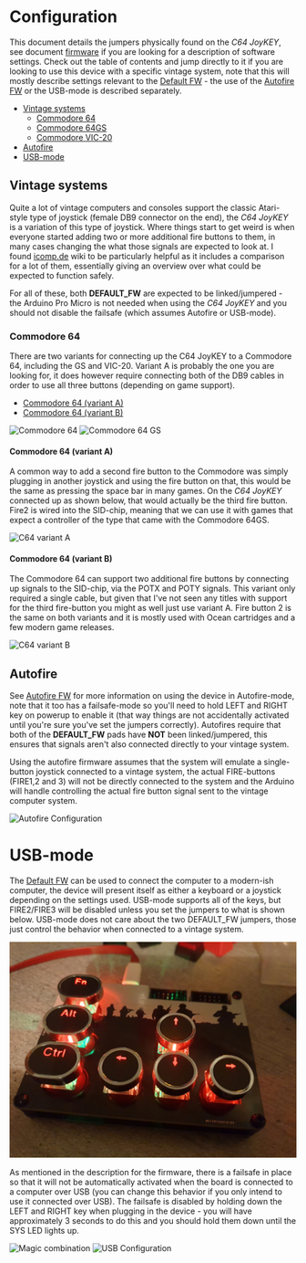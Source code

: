 # Configuration
This document details the jumpers physically found on the *C64 JoyKEY*, see document [firmware](https://github.com/tebl/C64-JoyKEY/blob/main/documentation/firmware.md) if you are looking for a description of software settings. Check out the table of contents and jump directly to it if you are looking to use this device with a specific vintage system, note that this will mostly describe settings relevant to the [Default FW](https://github.com/tebl/C64-JoyKEY/blob/main/software/arduino/Joykey/) - the use of the [Autofire FW](https://github.com/tebl/C64-JoyKEY/blob/main/software/arduino/Autofire/) or the USB-mode is described separately.

- [Vintage systems](#vintage-systems)
  - [Commodore 64](#commodore-64)
  - [Commodore 64GS](#commodore-64)
  - [Commodore VIC-20](#commodore-64)
- [Autofire](#autofire)
- [USB-mode](#usb-mode)

## Vintage systems
Quite a lot of vintage computers and consoles support the classic Atari-style type of joystick (female DB9 connector on the end), the *C64 JoyKEY* is a variation of this type of joystick. Where things start to get weird is when everyone started adding two or more additional fire buttons to them, in many cases changing the what those signals are expected to look at. I found [icomp.de](http://wiki.icomp.de/wiki/DB9-Joystick) wiki to be particularly helpful as it includes a comparison for a lot of them, essentially giving an overview over what could be expected to function safely.

For all of these, both **DEFAULT_FW** are expected to be linked/jumpered - the Arduino Pro Micro is not needed when using the *C64 JoyKEY* and you should not disable the failsafe (which assumes Autofire or USB-mode).

### Commodore 64
There are two variants for connecting up the C64 JoyKEY to a Commodore 64, including the GS and VIC-20. Variant A is probably the one you are looking for, it does however require connecting both of the DB9 cables in order to use all three buttons (depending on game support).

- [Commodore 64 (variant A)](https://github.com/tebl/C64-JoyKEY/blob/main/documentation/configuration.md#commodore-64-variant-a)
- [Commodore 64 (variant B)](https://github.com/tebl/C64-JoyKEY/blob/main/documentation/configuration.md#commodore-64-variant-b)

![Commodore 64](https://github.com/tebl/C64-JoyKEY/raw/main/gallery/c64_system.jpg)
![Commodore 64 GS](https://github.com/tebl/C64-JoyKEY/raw/main/gallery/c64gs_system.jpg)

#### Commodore 64 (variant A)
A common way to add a second fire button to the Commodore was simply plugging in another joystick and using the fire button on that, this would be the same as pressing the space bar in many games. On the *C64 JoyKEY* connected up as shown below, that would actually be the third fire button. Fire2 is wired into the SID-chip, meaning that we can use it with games that expect a controller of the type that came with the Commodore 64GS.

![C64 variant A](https://github.com/tebl/C64-JoyKEY/raw/main/gallery/c64_jumpers.jpg)

#### Commodore 64 (variant B)
The Commodore 64 can support two additional fire buttons by connecting up signals to the SID-chip, via the POTX and POTY signals. This variant only required a single cable, but given that I've not seen any titles with support for the third fire-button you might as well just use variant A. Fire button 2 is the same on both variants and it is mostly used with Ocean cartridges and a few modern game releases.

![C64 variant B](https://github.com/tebl/C64-JoyKEY/raw/main/gallery/c64_jumpers_b.jpg)

## Autofire
See [Autofire FW](https://github.com/tebl/C64-JoyKEY/blob/main/software/arduino/Autofire/) for more information on using the device in Autofire-mode, note that it too has a failsafe-mode so you'll need to hold LEFT and RIGHT key on powerup to enable it (that way things are not accidentally activated until you're sure you've set the jumpers correctly). Autofires require that both of the **DEFAULT_FW** pads have **NOT** been linked/jumpered, this ensures that signals aren't also connected directly to your vintage system.

Using the autofire firmware assumes that the system will emulate a single-button joystick connected to a vintage system, the actual FIRE-buttons (FIRE1,2 and 3) will not be directly connected to the system and the Arduino will handle controlling the actual fire button signal sent to the vintage computer system.

![Autofire Configuration](https://github.com/tebl/C64-JoyKEY/raw/main/gallery/autofire_jumpers.jpg)


# USB-mode
The [Default FW](https://github.com/tebl/C64-JoyKEY/blob/main/software/arduino/Joykey/) can be used to connect the computer to a modern-ish computer, the device will present itself as either a keyboard or a joystick depending on the settings used. USB-mode supports all of the keys, but FIRE2/FIRE3 will be disabled unless you set the jumpers to what is shown below. USB-mode does not care about the two DEFAULT_FW jumpers, those just control the behavior when connected to a vintage system.

![USB System](https://github.com/tebl/C64-JoyKEY/raw/main/gallery/usb_system.jpg)

As mentioned in the description for the firmware, there is a failsafe in place so that it will not be automatically activated when the board is connected to a computer over USB (you can change this behavior if you only intend to use it connected over USB). The failsafe is disabled by holding down the LEFT and RIGHT key when plugging in the device - you will have approximately 3 seconds to do this and you should hold them down until the SYS LED lights up.

![Magic combination](https://github.com/tebl/C64-JoyKEY/raw/main/gallery/2020-12-05%2021.04.29.jpg)
![USB Configuration](https://github.com/tebl/C64-JoyKEY/raw/main/gallery/usb_jumpers.jpg)
